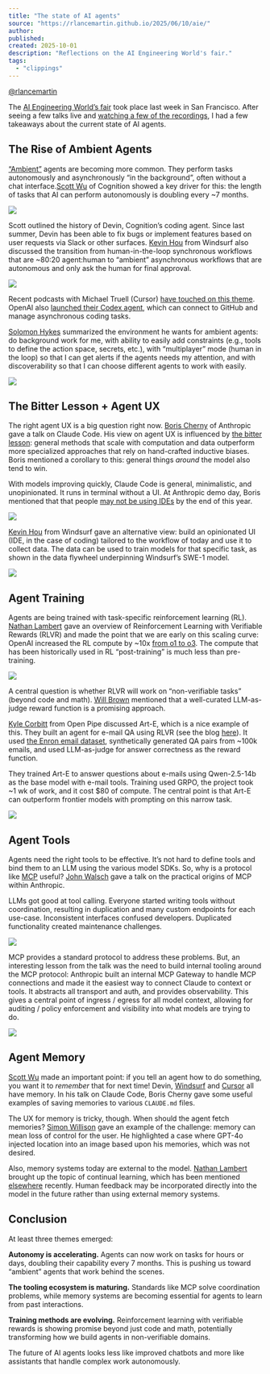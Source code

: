```yaml
---
title: "The state of AI agents"
source: "https://rlancemartin.github.io/2025/06/10/aie/"
author:
published:
created: 2025-10-01
description: "Reflections on the AI Engineering World's fair."
tags:
  - "clippings"
---
```

[@rlancemartin](https://x.com/RLanceMartin)

The [AI Engineering World’s fair](https://www.ai.engineer/) took place last week in San Francisco. After seeing a few talks live and [watching a few of the recordings](https://www.youtube.com/@aiDotEngineer/streams), I had a few takeaways about the current state of AI agents.

## The Rise of Ambient Agents

[“Ambient”](https://blog.langchain.dev/introducing-ambient-agents/) agents are becoming more common. They perform tasks autonomously and asynchronously “in the background”, often without a chat interface.[Scott Wu](https://x.com/ScottWu46) of Cognition showed a key driver for this: the length of tasks that AI can perform autonomously is doubling every ~7 months.

![](https://rlancemartin.github.io/assets/scott_wu.png)

Scott outlined the history of Devin, Cognition’s coding agent. Since last summer, Devin has been able to fix bugs or implement features based on user requests via Slack or other surfaces. [Kevin Hou](https://x.com/kevinhou22) from Windsurf also discussed the transition from human-in-the-loop synchronous workflows that are ~80:20 agent:human to “ambient” asynchronous workflows that are autonomous and only ask the human for final approval.

![](https://rlancemartin.github.io/assets/kevin_hou_async.png)

Recent podcasts with Michael Truell (Cursor) [have touched on this theme](https://www.lennysnewsletter.com/p/the-rise-of-cursor-michael-truell). OpenAI also [launched their Codex agent](https://openai.com/index/introducing-codex/), which can connect to GitHub and manage asynchronous coding tasks.

[Solomon Hykes](https://x.com/solomonstre) summarized the environment he wants for ambient agents: do background work for me, with ability to easily add constraints (e.g., tools to define the action space, secrets, etc.), with “multiplayer” mode (human in the loop) so that I can get alerts if the agents needs my attention, and with discoverability so that I can choose different agents to work with easily.

![](https://rlancemartin.github.io/assets/solomon_hykes.png)

## The Bitter Lesson + Agent UX

The right agent UX is a big question right now. [Boris Cherny](https://x.com/bcherny) of Anthropic gave a talk on Claude Code. His view on agent UX is influenced by [the bitter lesson](http://www.incompleteideas.net/IncIdeas/BitterLesson.html): general methods that scale with computation and data outperform more specialized approaches that rely on hand-crafted inductive biases. Boris mentioned a corollary to this: general things *around* the model also tend to win.

With models improving quickly, Claude Code is general, minimalistic, and unopinionated. It runs in terminal without a UI. At Anthropic demo day, Boris mentioned that that people [may not be using IDEs](https://www.youtube.com/watch?v=6eBSHbLKuN0) by the end of this year.

![](https://rlancemartin.github.io/assets/boris_cherny.png)

[Kevin Hou](https://x.com/kevinhou22) from Windsurf gave an alternative view: build an opinionated UI (IDE, in the case of coding) tailored to the workflow of today and use it to collect data. The data can be used to train models for that specific task, as shown in the data flywheel underpinning Windsurf’s SWE-1 model.

![](https://rlancemartin.github.io/assets/kevin_hou.png)

## Agent Training

Agents are being trained with task-specific reinforcement learning (RL). [Nathan Lambert](https://x.com/natolambert) gave an overview of Reinforcement Learning with Verifiable Rewards (RLVR) and made the point that we are early on this scaling curve: OpenAI increased the RL compute by ~10x [from o1 to o3](https://openai.com/index/introducing-o3-and-o4-mini/). The compute that has been historically used in RL “post-training” is much less than pre-training.

![](https://rlancemartin.github.io/assets/nathan_lambert.png)

A central question is whether RLVR will work on “non-verifiable tasks” (beyond code and math). [Will Brown](https://x.com/willccbb) mentioned that a well-curated LLM-as-judge reward function is a promising approach.

[Kyle Corbitt](https://x.com/corbtt) from Open Pipe discussed Art-E, which is a nice example of this. They built an agent for e-mail QA using RLVR (see the blog [here](https://openpipe.ai/blog/art-e-mail-agent)). It used [the Enron email dataset](https://www.cs.cmu.edu/~enron/), synthetically generated QA pairs from ~100k emails, and used LLM-as-judge for answer correctness as the reward function.

They trained Art-E to answer questions about e-mails using Qwen-2.5-14b as the base model with e-mail tools. Training used GRPO, the project took ~1 wk of work, and it cost $80 of compute. The central point is that Art-E can outperform frontier models with prompting on this narrow task.

![](https://rlancemartin.github.io/assets/kyle_corbitt.png)

## Agent Tools

Agents need the right tools to be effective. It’s not hard to define tools and bind them to an LLM using the various model SDKs. So, why is a protocol like [MCP](https://modelcontextprotocol.io/introduction) useful? [John Walsch](https://x.com/johnw188) gave a talk on the practical origins of MCP within Anthropic.

LLMs got good at tool calling. Everyone started writing tools without coordination, resulting in duplication and many custom endpoints for each use-case. Inconsistent interfaces confused developers. Duplicated functionality created maintenance challenges.

![](https://rlancemartin.github.io/assets/standardization.png)

MCP provides a standard protocol to address these problems. But, an interesting lesson from the talk was the need to build internal tooling around the MCP protocol: Anthropic built an internal MCP Gateway to handle MCP connections and made it the easiest way to connect Claude to context or tools. It abstracts all transport and auth, and provides observability. This gives a central point of ingress / egress for all model context, allowing for auditing / policy enforcement and visibility into what models are trying to do.

![](https://rlancemartin.github.io/assets/pit.png)

## Agent Memory

[Scott Wu](https://x.com/ScottWu46) made an important point: if you tell an agent how to do something, you want it to *remember* that for next time! Devin, [Windsurf](https://docs.windsurf.com/windsurf/cascade/memories) and [Cursor](https://docs.cursor.com/guides/working-with-context) all have memory. In his talk on Claude Code, Boris Cherny gave some useful examples of saving memories to various `CLAUDE.md` files.

The UX for memory is tricky, though. When should the agent fetch memories? [Simon Willison](https://x.com/simonw?lang=en) gave an example of the challenge: memory can mean loss of control for the user. He highlighted a case where GPT-4o injected location into an image based upon his memories, which was not desired.

Also, memory systems today are external to the model. [Nathan Lambert](https://x.com/natolambert) brought up the topic of continual learning, which has been mentioned [elsewhere](https://www.dwarkesh.com/p/timelines-june-2025) recently. Human feedback may be incorporated directly into the model in the future rather than using external memory systems.

## Conclusion

At least three themes emerged:

**Autonomy is accelerating.** Agents can now work on tasks for hours or days, doubling their capability every 7 months. This is pushing us toward “ambient” agents that work behind the scenes.

**The tooling ecosystem is maturing.** Standards like MCP solve coordination problems, while memory systems are becoming essential for agents to learn from past interactions.

**Training methods are evolving.** Reinforcement learning with verifiable rewards is showing promise beyond just code and math, potentially transforming how we build agents in non-verifiable domains.

The future of AI agents looks less like improved chatbots and more like assistants that handle complex work autonomously.
